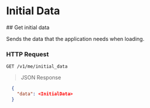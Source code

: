 # Initial Data

<div class="public-endpoint"></div>
## Get initial data

Sends the data that the application needs when loading.

### HTTP Request

`GET /v1/me/initial_data`

>  JSON Response

```json
  {
    "data": <InitialData>
  }
```
